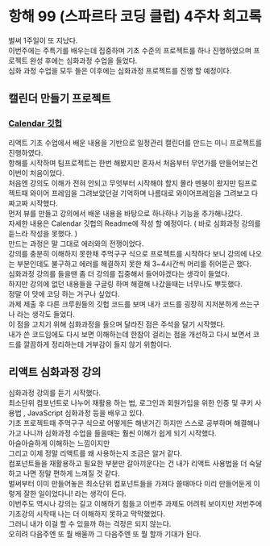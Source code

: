 # 항해 99 (스파르타 코딩 클럽) 4주차 회고록

벌써 1주일이 또 지났다.<br>
이번주에는 주특기를 배우는데 집중하며 기초 수준의 프로젝트를 하나 진행하였으며 프로젝트 완성 후에는 심화과정 수업을 들었다.<br>
심화 과정 수업을 모두 들은 이후에는 심화과정 프로젝트를 진행 할 예정이다.

## 캘린더 만들기 프로젝트

### [Calendar 깃헙](https://github.com/DabinLim/Sparta_React/tree/master/calendar)

리액트 기초 수업에서 배운 내용을 기반으로 일정관리 캘린더를 만드는 미니 프로젝트를 진행하였다.<br>
항해를 시작하며 팀프로젝트는 한번 해봤지만 혼자서 처음부터 무언가를 만들어보는건 이번이 처음이었다.<br>
처음엔 강의도 이해가 전혀 안되고 무엇부터 시작해야 할지 몰라 멘붕이 왔지만 팀프로젝트때 와이어 프레임을 그려보았던걸 기억하며 나름대로 와이어프레임을 그려보고 다짜고짜 시작했다.<br>
먼저 뷰를 만들고 강의에서 배운 내용을 바탕으로 하나하나 기능을 추가해나갔다.<br>
자세한 내용은 Calendar 깃헙의 Readme에 작성 할 예정이다. ( 바로 심화과정 강의를 듣느라 작성을 못했다. )<br>
만드는 과정은 말 그대로 에러와의 전쟁이었다.<br>
강의를 충분히 이해하지 못한채 주먹구구 식으로 프로젝트를 시작하다 보니 강의에 나오는 부분인데도 불구하고 에러를 해결하지 못한 채 3~4시간씩 머리를 쥐어뜯곤 했다.<br>
심화과정 강의를 들을땐 좀 더 강의를 집중해서 들어야겠다는 생각이 들었다.<br>
하지만 강의에 없던 내용들을 구글링 하며 해결해 나갔을때는 너무나도 뿌듯했다.<br>
정말 이 맛에 코딩 하는 거구나 싶었다.<br>
과제 제출 후 다른 크루원들의 깃헙 코드를 보며 내가 코드를 굉장히 지저분하게 쓰는구나 라는 생각도 들었다. <br>
이 점을 고치기 위해 심화과정을 들으며 달라진 점은 주석을 달기 시작했다.<br>
내가 쓴 코드임에도 다시 보면 이해하는데 한참이 걸리는 점을 개선하고 다시 보면서 코드를 깔끔하게 정리하는데 거부감이 들지 않기 위함이다.

## 리액트 심화과정 강의

심화과정 강의를 듣기 시작했다.<br>
최소단위 컴포넌트로 나누어 재활용 하는 법, 로그인과 회원가입을 위한 인증 및 쿠키 사용법 , JavaScript 심화과정 등을 배우고 있다.<br>
기초 프로젝트때 주먹구구 식으로 어떻게든 해낸거긴 하지만 스스로 공부하며 해결해나가고 나니까 심화과정 수업을 들을때는 훨씬 이해가 쉽게 되기 시작했다.<br>
아슬아슬하게 이해하는 느낌이지만<br>
그리고 이제 정말 리액트를 왜 사용하는지 조금은 알거 같다.<br>
컴포넌트들을 재활용하고 필요한 부분만 갈아끼운다는 건 내가 리액트 사용법을 더 숙달하고 나면 정말 편하게 느껴질 것 같다.<br>
벌써부터 이미 만들어놓은 최소단위 컴포넌트들을 가져다 쓸때마다 미리 만들어둔게 이렇게 잘한 일이었다니! 라는 생각이 든다.<br>
이번주도 역시나 강의는 길고 이해하기 힘들고 이번주 과제도 어려워 보이지만 저번주에 기초강의 시작때 나는 더 이해하지 못하고 막막했었다.<br>
그러니 내가 이걸 할 수 있을까 하는 걱정은 되지 않는다.<br>
오히려 다음주엔 또 뭘 배울까 그 다음주엔 또 뭘 할까 기대가 된다.